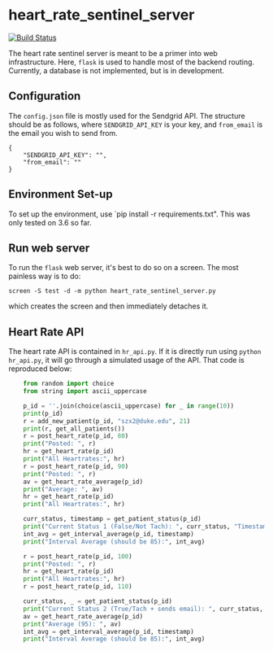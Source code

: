 # heart_rate_sentinel_server
[![Build Status](https://travis-ci.com/AznStevy/heart_rate_sentinel_server.svg?branch=master)](https://travis-ci.com/AznStevy/heart_rate_sentinel_server)

The heart rate sentinel server is meant to be a primer into web infrastructure. Here, `flask` is used to handle most of the backend routing. Currently, a database is not implemented, but is in development.

## Configuration
The `config.json` file is mostly used for the Sendgrid API. The structure should be as follows, where `SENDGRID_API_KEY` is your key, and `from_email` is the email you wish to send from.
```
{
    "SENDGRID_API_KEY": "",
    "from_email": ""
}
```

## Environment Set-up
To set up the environment, use `pip install -r requirements.txt". This was only tested on 3.6 so far.

## Run web server
To run the `flask` web server, it's best to do so on a screen. The most painless way is to do:
```
screen -S test -d -m python heart_rate_sentinel_server.py
```
which creates the screen and then immediately detaches it.

## Heart Rate API
The heart rate API is contained in `hr_api.py`. If it is directly run using `python hr_api.py`, it will go through a simulated usage of the API. That code is reproduced below:
```python
    from random import choice
    from string import ascii_uppercase

    p_id = ''.join(choice(ascii_uppercase) for _ in range(10))
    print(p_id)
    r = add_new_patient(p_id, "szx2@duke.edu", 21)
    print(r, get_all_patients())
    r = post_heart_rate(p_id, 80)
    print("Posted: ", r)
    hr = get_heart_rate(p_id)
    print("All Heartrates:", hr)
    r = post_heart_rate(p_id, 90)
    print("Posted: ", r)
    av = get_heart_rate_average(p_id)
    print("Average: ", av)
    hr = get_heart_rate(p_id)
    print("All Heartrates:", hr)

    curr_status, timestamp = get_patient_status(p_id)
    print("Current Status 1 (False/Not Tach): ", curr_status, "Timestamp: ", timestamp)
    int_avg = get_interval_average(p_id, timestamp)
    print("Interval Average (should be 85):", int_avg)

    r = post_heart_rate(p_id, 100)
    print("Posted: ", r)
    hr = get_heart_rate(p_id)
    print("All Heartrates:", hr)
    r = post_heart_rate(p_id, 110)

    curr_status, _ = get_patient_status(p_id)
    print("Current Status 2 (True/Tach + sends email): ", curr_status, "Timestamp: ", timestamp)
    av = get_heart_rate_average(p_id)
    print("Average (95): ", av)
    int_avg = get_interval_average(p_id, timestamp)
    print("Interval Average (should be 85):", int_avg)
```